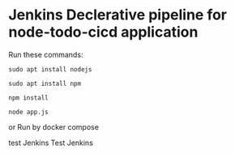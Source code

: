 # Jenkins Declerative pipeline for node-todo-cicd application


Run these commands:


`sudo apt install nodejs`


`sudo apt install npm`


`npm install`

`node app.js`

or Run by docker compose

test
Jenkins
Test Jenkins
